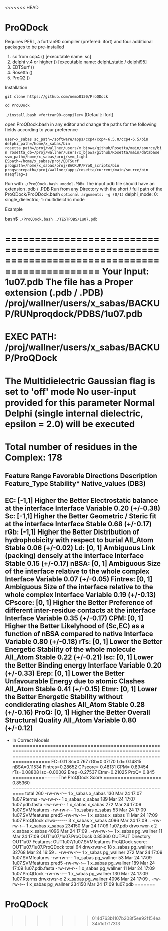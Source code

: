 <<<<<<< HEAD
# ProQDock

Requires PERL, a fortran90 compiler (prefered: ifort) 
and four additional packages to be pre-installed 

1. sc from ccp4 () [executable name: sc] 
2. delphi v.4 or higher () [executable name: delphi_static / delphi95] 
3. EDTSurf ()
4. Rosetta () 
5. ProQ2 ()

Installation

`git clone https://github.com/nemo8130/ProQDock`

`cd ProQDock`

`./install.bash <fortran90-compiler>`  (Default: ifort)

open ProQDock.bash in any editor and change the paths for the following fields according to your preference

`user=x_sabas
sc_path=/software/apps/ccp4/ccp4-6.5.0/ccp4-6.5/bin
delphi_path=/home/x_sabas/bin
rosetta_path=/proj/wallner/users/x_bjowa/github/Rosetta/main/source/bin
rosetta_db=/proj/wallner/users/x_bjowa/github/Rosetta/main/database
svm_path=/home/x_sabas/proj/svm_light
ESpath=/home/x_sabas/proj/EDTSurf
proqpath=/home/x_sabas/proj/BACKUP/ProQ_scripts/bin
proqscorepath=/proj/wallner/apps/rosetta/current/main/source/bin
nseqflag=1`

Run with
`./ProQDock.bash <model.PDB>`  The input pdb file should have an extension .pdb / .PDB 
Run from any Directory with the short / full path of the ProQDock/ProQDock.bash
`optional arguments: -g (0/1)` delphi_mode: 0: single_dielectric; 1: multidielctric mode

Example

bash$ `./ProQDock.bash ./TESTPDBS/1u07.pdb`

==============================================================================================
Your Input: 1u07.pdb
The file has a Proper extension (.pdb / .PDB)
/proj/wallner/users/x_sabas/BACKUP/RUNproqdock/PDBS/1u07.pdb
=============================================================
EXEC PATH: /proj/wallner/users/x_sabas/BACKUP/ProQDock
=============================================================
The Multidielectric Gaussian flag is set to 'off' mode
No user-input provided for this parameter
Normal Delphi (single internal dielectric, epsilon = 2.0) will be executed
===========================================================
Total number of residues in the Complex: 178
======================================================================================================================================================================
Feature   Range      Favorable Directions       Description                                                   Feature_Type    Stability*     Native_values (DB3)
-----------------------------------------------------------------------------------------------------------------------------------------------------------------------
EC:       [-1,1]     Higher the Better       Electrostatic balance at the interface                             Interface      Variable      0.20 (+/-0.38)
Sc:       [-1,1]     Higher the Better       Geometric / Steric fit at the interface                            Interface       Stable         0.68 (+/-0.17)
rGb:      [-1,1]     Higher the Better       Distribution of hydrophobicity with respect to burial              All_Atom        Stable         0.06 (+/-0.02)
Ld:       [0, 1]         Ambiguous           Link (packing) densely at the interface                            Interface       Stable         0.15 (+/-0.17)
nBSA:     [0, 1]         Ambiguous           Size of the interface relative to the whole complex                Interface      Variable      0.07 (+/-0.05)
Fintres:  [0, 1]         Ambiguous           Size of the interface relative to the whole complex                Interface      Variable      0.19 (+/-0.13)
CPscore:  [0, 1]     Higher the Better       Preference of different inter-residue contacts at the interface    Interface      Variable         0.35 (+/-0.17)
CPM:      [0, 1]     Higher the Better       Likelyhood of (Sc,EC) as a function of nBSA compared to native     Interface      Variable         0.80 (+/-0.18)
rTs:      [0, 1]     Lower the Better        Energetic Stability of the whole molecule                          All_Atom        Stable         0.22 (+/-0.21)
Isc:      [0, 1]     Lower the Better        Binding energy                                                     Interface      Variable         0.20 (+/-0.33)
Erep:     [0, 1]     Lower the Better        Unfavourable Energy due to atomic Clashes                          All_Atom        Stable         0.41 (+/-0.15)
Etmr:     [0, 1]     Lower the Better        Energetic Stability without condiderating clashes                  All_Atom        Stable         0.28 (+/-0.16)
ProQ:     [0, 1]     Higher the Better       Overall Structural Quality                                         All_Atom       Variable         0.80 (+/-0.12)
-----------------------------------------------------------------------------------------------------------------------------------------------------------------------
* In Correct Models
======================================================================================================================================================================
EC=0.11
Sc=0.767
rGb=0.07170
Ld= 0.14815
nBSA=0.11534
Fintres=0.28652
CPscore= 0.48131
CPM= 0.89454
rTs=0.08808
Isc=0.00002
Erep=0.27537
Etmr=0.21025
ProQ= 0.845
================The ProQDock Score ====================
   0.85360
=======================================================
total 260
-rw-rw-r-- 1 x_sabas x_sabas    130 Mar 24 17:07 1u07.Rterms
-rw-rw-r-- 1 x_sabas x_sabas    189 Mar 24 17:07 1u07.pdb.fasta
-rw-rw-r-- 1 x_sabas x_sabas    272 Mar 24 17:09 1u07.SVMfeatures
-rw-rw-r-- 1 x_sabas x_sabas     53 Mar 24 17:09 1u07.SVMfeatures.pred5
-rw-rw-r-- 1 x_sabas x_sabas     11 Mar 24 17:09 1u07.ProQDock
drwx------ 3 x_sabas x_sabas   4096 Mar 24 17:09 ..
-rw-rw-r-- 1 x_sabas x_sabas 234150 Mar 24 17:09 1u07.pdb
drwxrwxr-x 2 x_sabas x_sabas   4096 Mar 24 17:09 .
-rw-rw-r-- 1 x_sabas pg_wallner 11 Mar 24 17:09 OUT1u07/1u07.ProQDock
   0.85360
OUTPUT Directory OUT1u07
Features:  OUT1u07/1u07.SVMfeatures
ProQDock score:  OUT1u07/1u07.ProQDock
total 64
drwxrwsr-x 18 x_sabas pg_wallner  32768 Mar 24 16:59 ..
-rw-rw-r--  1 x_sabas pg_wallner    272 Mar 24 17:09 1u07.SVMfeatures
-rw-rw-r--  1 x_sabas pg_wallner     53 Mar 24 17:09 1u07.SVMfeatures.pred5
-rw-rw-r--  1 x_sabas pg_wallner    189 Mar 24 17:09 1u07.pdb.fasta
-rw-rw-r--  1 x_sabas pg_wallner     11 Mar 24 17:09 1u07.ProQDock
-rw-rw-r--  1 x_sabas pg_wallner    130 Mar 24 17:09 1u07.Rterms
drwxrwsr-x  2 x_sabas pg_wallner   4096 Mar 24 17:09 .
-rw-rw-r--  1 x_sabas pg_wallner 234150 Mar 24 17:09 1u07.pdb
=======
# ProQDock
>>>>>>> 014d763b1107b208f5ee92f154ea34b1df717313
